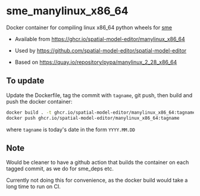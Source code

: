 # sme_manylinux_x86_64

Docker container for compiling linux x86_64 python wheels for [sme](https://pypi.org/project/sme/)

- Available from <https://ghcr.io/spatial-model-editor/manylinux_x86_64>

- Used by <https://github.com/spatial-model-editor/spatial-model-editor>

- Based on <https://quay.io/repository/pypa/manylinux_2_28_x86_64>

## To update

Update the Dockerfile, tag the commit with `tagname`, git push, then build and push the docker container:

```bash
docker build . -t ghcr.io/spatial-model-editor/manylinux_x86_64:tagname
docker push ghcr.io/spatial-model-editor/manylinux_x86_64:tagname
```

where `tagname` is today's date in the form `YYYY.MM.DD`

## Note

Would be cleaner to have a github action that builds the container on each tagged commit, as we do for sme_deps etc.

Currently not doing this for convenience, as the docker build would take a long time to run on CI.
